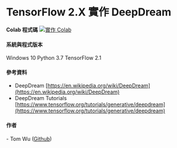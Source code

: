 # TensorFlow 2.X 實作 DeepDream 

**Colab 程式碼** <a href="https://colab.research.google.com/drive/179_a0OFb6IJYe0VxatLlPF-QaXz01Enz">
<img src="https://img.shields.io/badge/%E5%AF%A6%E4%BD%9C-Colab-yellow.svg?style=popout-square" alt="實作 Colab"></a>  

#### 系統與程式版本    
Windows 10
Python 3.7 TensorFlow 2.1

#### 參考資料
* DeepDream [https://en.wikipedia.org/wiki/DeepDream](https://en.wikipedia.org/wiki/DeepDream)  
* DeepDream Tutorials [https://www.tensorflow.org/tutorials/generative/deepdream](https://www.tensorflow.org/tutorials/generative/deepdream)

#### 作者
<span> - Tom Wu (<a href="https://github.com/YenLinWu">Github</a>) </span>  

